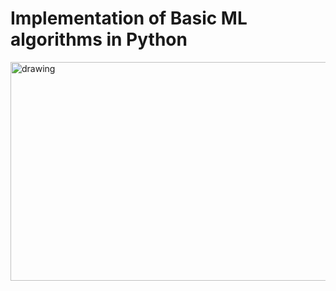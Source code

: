 # Implementation of Basic ML algorithms in Python 
<img src="https://i.ytimg.com/vi/VxDaB7muReQ/maxresdefault.jpg" alt="drawing" width="700" height = 350/>
